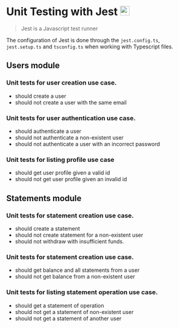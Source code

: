 # Unit Testing with Jest <img src="https://iconape.com/wp-content/png_logo_vector/jest-logo.png" alt="Jest" width="25px">

> Jest is a Javascript test runner

The configuration of Jest is done through the `jest.config.ts`, `jest.setup.ts` and `tsconfig.ts` when working with Typescript files.

## Users module

### Unit tests for user creation use case.

- should create a user
- should not create a user with the same email

### Unit tests for user authentication use case.

- should authenticate a user
- should not authenticate a non-existent user
- should not authenticate a user with an incorrect password

### Unit tests for listing profile use case

- should get user profile given a valid id
- should not get user profile given an invalid id

## Statements module

### Unit tests for statement creation use case.

- should create a statement
- should not create statement for a non-existent user
- should not withdraw with insufficient funds.

### Unit tests for statement creation use case.

- should get balance and all statements from a user
- should not get balance from a non-existent user

### Unit tests for listing statement operation use case.

- should get a statement of operation
- should not get a statement of non-existent user
- should not get a statement of another user
